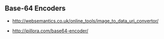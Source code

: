 ## Base-64 Encoders

* http://websemantics.co.uk/online_tools/image_to_data_uri_convertor/

* http://jpillora.com/base64-encoder/

